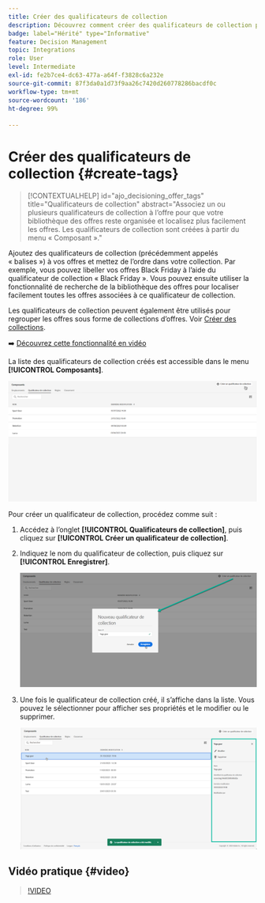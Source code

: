 ```yaml
---
title: Créer des qualificateurs de collection
description: Découvrez comment créer des qualificateurs de collection pour vos offres.
badge: label="Hérité" type="Informative"
feature: Decision Management
topic: Integrations
role: User
level: Intermediate
exl-id: fe2b7ce4-dc63-477a-a64f-f3828c6a232e
source-git-commit: 87f3da0a1d73f9aa26c7420d260778286bacdf0c
workflow-type: tm+mt
source-wordcount: '186'
ht-degree: 99%

---
```


# Créer des qualificateurs de collection {#create-tags}

>[!CONTEXTUALHELP]
>id="ajo_decisioning_offer_tags"
>title="Qualificateurs de collection"
>abstract="Associez un ou plusieurs qualificateurs de collection à l’offre pour que votre bibliothèque des offres reste organisée et localisez plus facilement les offres. Les qualificateurs de collection sont créées à partir du menu « Composant »."

Ajoutez des qualificateurs de collection (précédemment appelés « balises ») à vos offres et mettez de l’ordre dans votre collection. Par exemple, vous pouvez libeller vos offres Black Friday à l’aide du qualificateur de collection « Black Friday ». Vous pouvez ensuite utiliser la fonctionnalité de recherche de la bibliothèque des offres pour localiser facilement toutes les offres associées à ce qualificateur de collection.

Les qualificateurs de collection peuvent également être utilisés pour regrouper les offres sous forme de collections d’offres. Voir [Créer des collections](../offer-library/creating-collections.md).

➡️ [Découvrez cette fonctionnalité en vidéo](#video)

La liste des qualificateurs de collection créés est accessible dans le menu **[!UICONTROL Composants]**.

![](../assets/tags_list.png)

Pour créer un qualificateur de collection, procédez comme suit :

1. Accédez à l’onglet **[!UICONTROL Qualificateurs de collection]**, puis cliquez sur **[!UICONTROL Créer un qualificateur de collection]**.

1. Indiquez le nom du qualificateur de collection, puis cliquez sur **[!UICONTROL Enregistrer]**.

   ![](../assets/tags_create.png)

1. Une fois le qualificateur de collection créé, il s’affiche dans la liste. Vous pouvez le sélectionner pour afficher ses propriétés et le modifier ou le supprimer.

   ![](../assets/tags_created.png)

## Vidéo pratique {#video}

>[!VIDEO](https://video.tv.adobe.com/v/341366?quality=12&captions=fre_fr)
